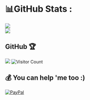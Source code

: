 # 📊GitHub Stats :
![](https://github-readme-stats.vercel.app/api?username=paffenst&theme=blueberry&hide_border=false&include_all_commits=true&count_private=true)<br/>
![](https://github-readme-streak-stats.herokuapp.com/?user=paffenst&theme=merko&hide_border=false)<br/>
## GitHub 🏆 
![](https://github-profile-trophy.vercel.app/?username=paffenst&theme=radical&no-frame=true&no-bg=true&margin-w=2)
![Visitor Count](https://profile-counter.glitch.me/{paffenst}/count.svg)
## 💰 You can help 'me too :)
[![PayPal](https://img.shields.io/badge/PayPal-00457C?style=for-the-badge&logo=paypal&logoColor=green)](https://paypal.me/paffenme)

<!--
**paffenst/paffenst** is a ✨ _special_ ✨ repository because its `README.md` (this file) appears on your GitHub profile.
- 🔭 I’m currently working on ...
- 🌱 I’m currently learning ...
- 👯 I’m looking to collaborate on ...
- 🤔 I’m looking for help with ...
- 💬 Ask me about ...
- 📫 How to reach me: ...
- 😄 Pronouns: ...
- ⚡ Fun fact: ...
-->
